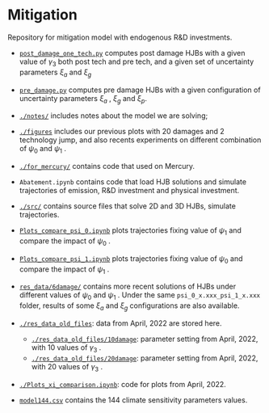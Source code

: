 # Mitigation
Repository for mitigation model with endogenous R&amp;D investments.

- [`post_damage_one_tech.py`](./post_damage_one_tech.py) computes post damage HJBs with a given value of 
$\gamma_3$
both post tech and pre tech, and a given set of uncertainty parameters 
$\xi_a$
and
$\xi_g$
- [`pre_damage.py`](./pre_damage.py) computes pre damage HJBs with a given configuration of uncertainty parameters
$\xi_a$
,
$\xi_g$
and
$\xi_p$.

- [`./notes/`](./notes/) includes notes about the model we are solving;
- [`./figures`](./figures/) includes our previous plots with 20 damages and 2 technology jump, and also recents experiments on different combination of 
$\psi_0$
and
$\psi_1$
.
- [`./for_mercury/`](./mercury/) contains code that used on Mercury.
- `Abatement.ipynb` contains code that load HJB solutions and simulate trajectories of emission, R&D investment and physical investment.
- [`./src/`](./src/) contains source files that solve 2D and 3D HJBs, simulate trajectories.
- [`Plots_compare_psi_0.ipynb`](./Plots_compare_psi_0.ipynb) plots trajectories fixing value of
$\psi_1$
and compare the impact of
$\psi_0$
.
- [`Plots_compare_psi_1.ipynb`](./Plots_compare_psi_1.ipynb) plots trajectories fixing value of 
$\psi_0$ 
and compare the impact of 
$\psi_1$
.
- [`res_data/6damage/`](./res_data/6damage/) contains more recent solutions of HJBs under different values of 
$\psi_0$
and
$\psi_1$
. Under the same `psi_0_x.xxx_psi_1_x.xxx` folder, results of some 
$\xi_a$
and
$\xi_g$
configurations are also available.
- [`./res_data_old_files`](./res_data_old_files/): data from April, 2022 are stored here.
	- [`./res_data_old_files/10damage`](./res_data_old_files/20damage/): parameter setting from April, 2022, with 10 values of 
$\gamma_3$
.
	- [`./res_data_old_files/20damage`](./res_data_old_files/20damage/): parameter setting from April, 2022, with 20 values of
$\gamma_3$
.
- [`./Plots_xi_comparison.ipynb`](./Plots_xi_comparison.ipynb): code for plots from April, 2022.
- [`model144.csv`](./model144.csv) contains the 144 climate sensitivity parameters values.
